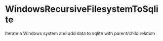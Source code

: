 # WindowsRecursiveFilesystemToSqlite
 Iterate a Windows system and add data to sqlite with parent/child relation
